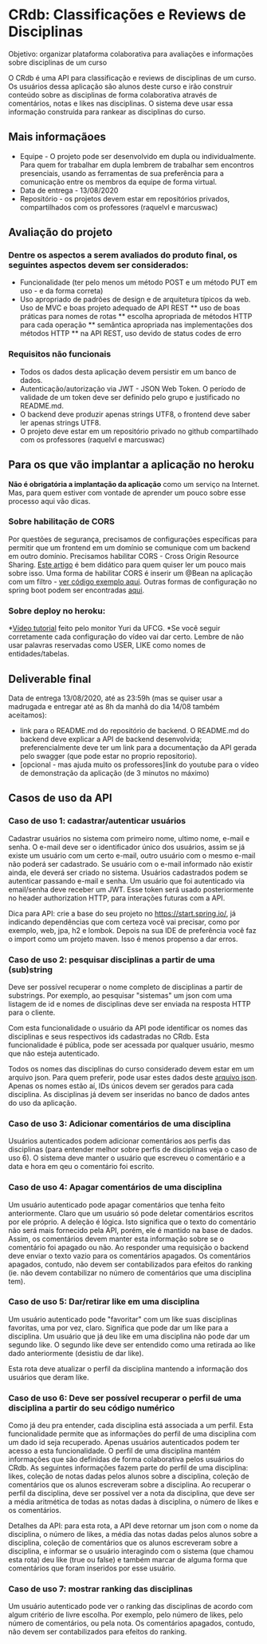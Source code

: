 # CRdb: Classificações e Reviews de Disciplinas
Objetivo: organizar plataforma colaborativa para avaliações e informações sobre disciplinas de um curso

O CRdb é uma API para classificação e reviews de disciplinas de um curso. Os usuários dessa aplicação são alunos deste curso e irão construir conteúdo sobre as disciplinas de forma colaborativa através de comentários, notas e likes nas disciplinas. O sistema deve usar essa informação construída para rankear as disciplinas do curso. 

## Mais informaçãoes
* Equipe - O projeto pode ser desenvolvido em dupla ou individualmente. Para quem for trabalhar em dupla lembrem de trabalhar sem encontros presenciais, usando as ferramentas de sua preferência para a comunicação entre os membros da equipe de forma virtual.
* Data de entrega - 13/08/2020
* Repositório - os projetos devem estar em repositórios privados, compartilhados com os professores (raquelvl e marcuswac)


## Avaliação do projeto

### Dentre os aspectos a serem avaliados do produto final, os seguintes aspectos devem ser considerados:
* Funcionalidade (ter pelo menos um método POST e um método PUT em uso - e da forma correta)
* Uso apropriado de padrões de design e de arquitetura típicos da web. Uso de MVC e boas projeto adequado de API REST
** uso de boas práticas para nomes de rotas
** escolha apropriada de métodos HTTP para cada operação
** semântica apropriada nas implementações dos métodos HTTP
** na API REST, uso devido de status codes de erro

### Requisitos não funcionais
* Todos os dados desta aplicação devem persistir em um banco de dados.
* Autenticação/autorização via JWT - JSON Web Token. O período de validade de um token deve ser definido pelo grupo e justificado no README.md.
* O backend deve produzir apenas strings UTF8, o frontend deve saber ler apenas strings UTF8.
* O projeto deve estar em um repositório privado no github compartilhado com os professores (raquelvl e marcuswac)

## Para os que vão implantar a aplicação no heroku
**Não é obrigatória a implantação da aplicação** como um serviço na Internet. Mas, para quem estiver com vontade de aprender um pouco sobre esse processo aqui vão dicas.

### Sobre habilitação de CORS
Por questões de segurança, precisamos de configurações específicas para permitir que um frontend em um domínio se comunique com um backend em outro domínio. Precisamos habilitar CORS - Cross Origin Resource Sharing. [Este artigo](https://spring.io/blog/2015/06/08/cors-support-in-spring-framework) é bem didático para quem quiser ler um pouco mais sobre isso. Uma forma de habilitar CORS é inserir um @Bean na aplicação com um filtro - [ver código exemplo aqui](https://drive.google.com/file/d/1ruk58z1qTtc07MCGmpwQFGOPNi3zTtec/view?usp=sharing). Outras formas de configuração no spring boot podem ser encontradas [aqui](https://spring.io/blog/2015/06/08/cors-support-in-spring-framework).

### Sobre deploy no heroku: 
*[Vídeo tutorial](https://drive.google.com/file/d/17cbWhwMhyM6aoQ8Oyd2pf0IB-uCp3aPQ/view?usp=sharing) feito pelo monitor Yuri da UFCG. 
*Se você seguir corretamente cada configuração do vídeo vai dar certo. Lembre de não usar palavras reservadas como USER, LIKE como nomes de entidades/tabelas. 

## Deliverable final
Data de entrega 13/08/2020, até as 23:59h (mas se quiser usar a madrugada e entregar até as 8h da manhã do dia 14/08 também aceitamos): 
* link para o README.md do repositório de backend. O README.md do backend deve explicar a API de backend desenvolvida; preferencialmente deve ter um link para a documentação da API gerada pelo swagger (que pode estar no proprio repositorio).
* [opcional - mas ajuda muito os professores]link do youtube para o vídeo de demonstração da aplicação (de 3 minutos no máximo)

## Casos de uso da API

### Caso de uso 1: cadastrar/autenticar usuários
Cadastrar usuários no sistema com primeiro nome, ultimo nome, e-mail e senha. O e-mail deve ser o identificador único dos usuários, assim se já existe um usuário com um certo e-mail, outro usuário com o mesmo e-mail não poderá ser cadastrado. Se usuário com o e-mail informado não existir ainda, ele deverá ser criado no sistema. 
Usuários cadastrados podem se autenticar passando e-mail e senha. Um usuário que foi autenticado via email/senha deve receber um JWT. Esse token será usado posteriormente no header authorization HTTP, para interações futuras com a API. 

Dica para API: crie a base do seu projeto no https://start.spring.io/, já indicando dependências que com certeza você vai precisar, como por exemplo, web, jpa, h2 e lombok. Depois na sua IDE de preferência você faz o import como um projeto maven. Isso é menos propenso a dar erros.

### Caso de uso 2: pesquisar disciplinas a partir de uma (sub)string
Deve ser possível recuperar o nome completo de disciplinas a partir de substrings. Por exemplo, ao pesquisar "sistemas" um json com uma listagem de id e nomes de disciplinas deve ser enviada na resposta HTTP para o cliente.

Com esta funcionalidade o usuário da API pode identificar os nomes das disciplinas e seus respectivos ids cadastradas no CRdb. Esta funcionalidade é pública, pode ser acessada por qualquer usuário, mesmo que não esteja autenticado.

Todos os nomes das disciplinas do curso considerado devem estar em um arquivo json. Para quem preferir, pode usar estes dados deste [arquivo json](https://drive.google.com/file/d/1r3WFTRwqh8TrQ0f5DvNO6362hhkYnglz/view?usp=sharing). Apenas os nomes estão aí, IDs únicos devem ser gerados para cada disciplina. As disciplinas já devem ser inseridas no banco de dados antes do uso da aplicação.

### Caso de uso 3: Adicionar comentários de uma disciplina 
Usuários autenticados podem adicionar comentários aos perfis das disciplinas (para entender melhor sobre perfis de disciplinas veja o caso de uso 6). O sistema deve manter o usuário que escreveu o comentário e a data e hora em qeu o comentário foi escrito.

### Caso de uso 4: Apagar comentários de uma disciplina
Um usuário autenticado pode apagar comentários que tenha feito anteriormente. Claro que um usuário só pode deletar comentários escritos por ele próprio. A deleção é lógica. Isto significa que o texto do comentário não será mais fornecido pela API, porém, ele é mantido na base de dados. Assim, os comentários devem manter esta informação sobre se o comentário foi apagado ou não. Ao responder uma requisição o backend deve enviar o texto vazio para os comentários apagados. Os comentários apagados, contudo, não devem ser contabilizados para efeitos do ranking (ie. não devem contabilizar no número de comentários que uma disciplina tem).

### Caso de uso 5: Dar/retirar like em uma disciplina
Um usuário autenticado pode "favoritar" com um like suas disciplinas favoritas, uma por vez, claro. Significa que pode dar um like para a disciplina. Um usuário que já deu like em uma disciplina não pode dar um segundo like. O segundo like deve ser entendido como uma retirada ao like dado anteriormente (desistiu de dar like).

Esta rota deve atualizar o perfil da disciplina mantendo a informação dos usuários que deram like. 

### Caso de uso 6: Deve ser possível recuperar o perfil de uma disciplina a partir do seu código numérico
Como já deu pra entender, cada disciplina está associada a um perfil. Esta funcionalidade permite que as informações do perfil de uma disciplina com um dado id seja recuperado. Apenas usuários autenticados podem ter acesso a esta funcionalidade. O perfil de uma disciplina mantém informações que são definidas de forma colaborativa pelos usuários do CRdb. As seguintes informações fazem parte do perfil de uma disciplina: likes, coleção de notas dadas pelos alunos sobre a disciplina, coleção de comentários que os alunos escreveram sobre a disciplina. Ao recuperar o perfil da disciplina, deve ser possível ver a nota da disciplina, que deve ser a média aritmética de todas as notas dadas à disciplina, o número de likes e os comentários. 

Detalhes da API: para esta rota, a API deve retornar um json com o nome da disciplina, o número de likes, a média das notas dadas pelos alunos sobre a disciplina, coleção de comentários que os alunos escreveram sobre a disciplina, e informar se o usuário interagindo com o sistema (que chamou esta rota) deu like (true ou false) e também marcar de alguma forma que comentários que foram inseridos por esse usuário.

### Caso de uso 7: mostrar ranking das disciplinas
Um usuário autenticado pode ver o ranking das disciplinas de acordo com algum critério de livre escolha. Por exemplo, pelo número de likes, pelo número de comentários, ou pela nota. Os comentários apagados, contudo, não devem ser contabilizados para efeitos do ranking.

